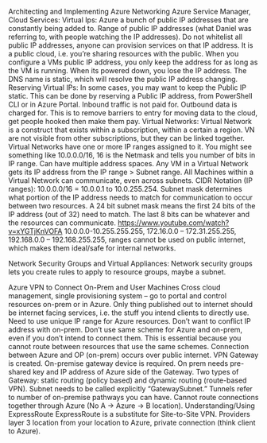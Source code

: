 Architecting and Implementing Azure Networking
Azure Service Manager, Cloud Services:
Virtual Ips: Azure a bunch of public IP addresses that are constantly being added to. Range of public IP addresses (what Daniel was referring to, with people watching the IP addresses). Do not whitelist all public IP addresses, anyone can provision services on that IP address. It is a public cloud, i.e. you’re sharing resources with the public. When you configure a VMs public IP address, you only keep the address for as long as the VM is running. When its powered down, you lose the IP address. The DNS name is static, which will resolve the public IP address changing. 
Reserving Virtual IPs: In some cases, you may want to keep the Public IP static. This can be done by reserving a Public IP address, from PowerShell CLI or in Azure Portal. 
Inbound traffic is not paid for. Outbound data is charged for. This is to remove barriers to entry for moving data to the cloud, get people hooked then make them pay. 
Virtual Networks:
Virtual Network is a construct that exists within a subscription, within a certain a region. VN are not visible from other subscriptions, but they can be linked together. Virtual Networks have one or more IP ranges assigned to it. You might see something like 10.0.0.0/16, 16 is the Netmask and tells you number of bits in IP range. Can have multiple address spaces. Any VM in a Virtual Network gets its IP address from the IP range > Subnet range. All Machines within a Virtual Network can communicate, even across subnets. 
CIDR Notation (IP ranges): 10.0.0.0/16 = 10.0.0.1 to 10.0.255.254. Subnet mask determines what portion of the IP address needs to match for communication to occur between two resources. A 24 bit subnet mask means the first 24 bits of the IP address (out of 32) need to match. The last 8 bits can be whatever and the resources can communicate. https://www.youtube.com/watch?v=xYGTjKnVOFA
10.0.0.0-10.255.255.255, 172.16.0.0 – 172.31.255.255, 192.168.0.0 – 192.168.255.255, ranges cannot be used on public internet, which makes them ideal/safe for internal networks. 

Network Security Groups and Virtual Appliances:
Network security groups lets you create rules to apply to resource groups, maybe a subnet.  

Azure VPN to Connect On-Prem and User Machines
Cross cloud management, single provisioning system – go to portal and control resources on-prem or in Azure. Only thing published out to internet should be internet facing services, i.e. the stuff you intend clients to directly use. Need to use unique IP range for Azure resources. Don’t want to conflict IP address with on-prem. Don’t use same scheme for Azure and on-prem, even if you don’t intend to connect them. This is essential because you cannot route between resources that use the same schemes. 
Connection between Azure and OP (on-prem) occurs over public internet. VPN Gateway is created. On-premise gateway device is required. On prem needs pre-shared key and IP address of Azure side of the Gateway. Two types of Gateway: static routing (policy based) and dynamic routing (route-based VPN). Subnet needs to be called explicitly “GatewaySubnet.” Tunnels refer to number of on-premise pathways you can have. Cannot route connections together through Azure (No A -> Azure -> B location). 
Understanding/Using ExpressRoute
	ExpressRoute is a substitute for Site-to-Site VPN. Providers layer 3 location from your location to Azure, private connection (think client to Azure).  


 
